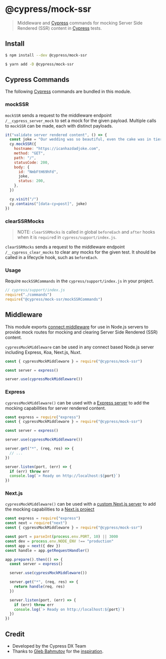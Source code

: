 # @cypress/mock-ssr

> Middleware and [Cypress](https://cypress.io) commands for mocking Server Side Rendered (SSR) content in [Cypress](https://cypress.io) tests.

## Install

```sh
$ npm install --dev @cypress/mock-ssr
```

```sh
$ yarn add -D @cypress/mock-ssr
```

## Cypress Commands

The following [Cypress](https://cypress.io) commands are bundled in this module.

### mockSSR

`mockSSR` sends a request to the middleware endpoint `/__cypress_server_mock` to set a mock for the given payload. Multiple calls to `mockSSR` can be made, each with distinct payloads.

```js
it("validate server rendered content", () => {
  const joke = "Our wedding was so beautiful, even the cake was in tiers."
  cy.mockSSR({
    hostname: "https://icanhazdadjoke.com",
    method: "GET",
    path: "/",
    statusCode: 200,
    body: {
      id: "NmbFtH69hFd",
      joke,
      status: 200,
    },
  })

  cy.visit("/")
  cy.contains("[data-cy=post]", joke)
})
```

### clearSSRMocks

> NOTE: `clearSSRMocks` is called in global `beforeEach` and `after` hooks when it is `require`d in `cypress/support/index.js`.

`clearSSRMocks` sends a request to the middleware endpoint `/__cypress_clear_mocks` to clear any mocks for the given test. It should be called in a lifecycle hook, such as `beforeEach`.

### Usage

Require `mockSSRCommands` in the `cypress/support/index.js` in your project.

```js
// cypress/support/index.js
require("./commands")
require("@cypress/mock-ssr/mockSSRCommands")
```

## Middleware

This module exports [connect middleware](https://github.com/senchalabs/connect) for use in Node.js servers to provide mock routes for mocking and clearing Server Side Rendered (SSR) content.

`cypressMockMiddleware` can be used in any connect based Node.js server including Express, Koa, Next.js, Nuxt.

```js
const { cypressMockMiddleware } = require("@cypress/mock-ssr")

const server = express()

server.use(cypressMockMiddleware())
```

### Express

`cypressMockMiddleware()` can be used with a [Express server](https://expressjs.com) to add the mocking capabilities for server rendered content.

```js
const express = require("express")
const { cypressMockMiddleware } = require("@cypress/mock-ssr")

const server = express()

server.use(cypressMockMiddleware())

server.get("*", (req, res) => {
  // ...
})

server.listen(port, (err) => {
  if (err) throw err
  console.log(`> Ready on http://localhost:${port}`)
})
```

### Next.js

`cypressMockMiddleware()` can be used with a [custom Next.js server](https://nextjs.org/docs/advanced-features/custom-server) to add the mocking capabilities to a [Next.js project](https://nextjs.org)

```js
const express = require("express")
const next = require("next")
const { cypressMockMiddleware } = require("@cypress/mock-ssr")

const port = parseInt(process.env.PORT, 10) || 3000
const dev = process.env.NODE_ENV !== "production"
const app = next({ dev })
const handle = app.getRequestHandler()

app.prepare().then(() => {
  const server = express()

  server.use(cypressMockMiddleware())

  server.get("*", (req, res) => {
    return handle(req, res)
  })

  server.listen(port, (err) => {
    if (err) throw err
    console.log(`> Ready on http://localhost:${port}`)
  })
})
```

## Credit

- Developed by the Cypress DX Team
- Thanks to [Gleb Bahmutov](https://twitter.com/@bahmutov) for the [inspiration](https://glebbahmutov.com/blog/mock-network-from-server/).
